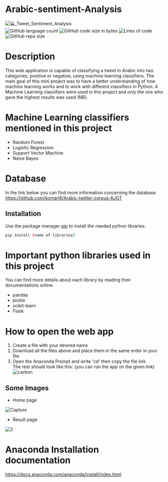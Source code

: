 # Arabic-sentiment-Analysis
![💻_Tweet_Sentiment_Analysis](https://user-images.githubusercontent.com/74463765/157887928-1e37e45e-ec82-459d-b9b9-1c376865d43c.png)
<br>
![GitHub language count](https://img.shields.io/github/languages/count/Linaaee/Arabic-sentiment-Analysis)
![GitHub code size in bytes](https://img.shields.io/github/languages/code-size/Linaaee/Arabic-sentiment-Analysis)
![Lines of code](https://img.shields.io/tokei/lines/github/Linaaee/Arabic-sentiment-Analysis?color=purple)
![GitHub repo size](https://img.shields.io/github/repo-size/Linaaee/Arabic-sentiment-Analysis?color=pink)
# Description
This web application is capable of classifying a tweet in Arabic into two categories, positive or negative, using machine learning classifiers. The main goal of this mini project was to have a better understanding of how machine learning works and to work with different classifiers in Python. 4 Machine Learning classifiers were used in this project and only the one who gave the highest results was used (NB).

# Machine Learning classifiers mentioned in this project

- Random Forest
- Logistic Regression
- Support Vector Machine
- Naive Bayes

# Database
In the link below you can find more information concerning the database
<br>
https://github.com/komari6/Arabic-twitter-corpus-AJGT
## Installation

Use the package manager [pip](https://pip.pypa.io/en/stable/) to install the needed python libraries.

```bash
pip install (name of libraries)
```
# Important python libraries used in this project
You can find more details about each library by reading their documentations online.

- pandas
- pickle
- scikit-learn
- Flask
# How to open the web app
1. Create a file with your desired name
2. Download all the files above and place them in the same order in your file
3. Open the Anaconda Prompt and write 'cd' then copy the file link <br>
The rest should look like this: (you can run the app on the given link)
![carbon](https://user-images.githubusercontent.com/74463765/157935293-8a73caeb-6cb4-40e9-8b77-76182a36a401.png)
## Some Images
- Home page

![Capture](https://user-images.githubusercontent.com/74463765/157936218-426aec83-8b8c-4b9e-9af0-8ba030d000a5.PNG)
 - Result page
 
![2](https://user-images.githubusercontent.com/74463765/157936247-678f09f0-61fa-47c7-8c8e-da7200804969.PNG)

# Anaconda Installation documentation
https://docs.anaconda.com/anaconda/install/index.html


       
